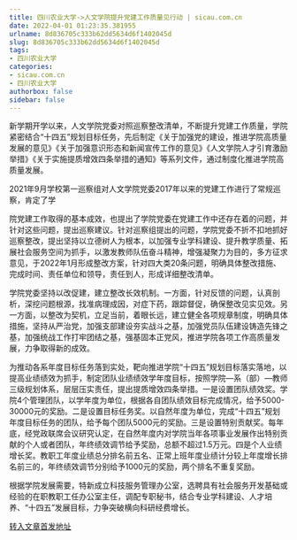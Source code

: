 ```yaml
---
title: 四川农业大学->人文学院提升党建工作质量见行动 | sicau.com.cn
date: 2022-04-01 01:23:35.381955
urlname: 8d836705c333b62dd5634d6f1402045d
slug: 8d836705c333b62dd5634d6f1402045d
tags: 
- 四川农业大学
categories:
- sicau.com.cn
- 四川农业大学
authorbox: false
sidebar: false
---
```

新学期开学以来，人文学院党委对照巡察整改清单，不断提升党建工作质量，学院紧密结合“十四五”规划目标任务，先后制定《关于加强党的建设，推进学院高质量发展的意见》《关于加强意识形态和新闻宣传工作的意见》《人文学院人才引育激励举措》《关于实施提质增效四条举措的通知》等系列文件，通过制度化推进学院高质量发展。  

2021年9月学校第一巡察组对人文学院党委2017年以来的党建工作进行了常规巡察，肯定了学
<!--more-->
院党建工作取得的基本成效，也提出了学院党委在党建工作中还存在着的问题，并针对这些问题，提出巡察建议。针对巡察组提出的问题，学院党委不折不扣地抓好巡察整改，提出坚持以立德树人为根本，以加强专业学科建设、提升教学质量、拓展社会服务空间为抓手，以激发教师队伍奋斗精神，增强凝聚力为目的，多方征求意见，于2022年1月形成整改方案，针对四大类20条问题，明确具体整改措施、完成时间、责任单位和领导，责任到人，形成详细整改清单。

学院党委坚持以改促建，建立整改长效机制。一方面，针对反馈的问题，认真剖析，深挖问题根源，找准病理成因，对症下药，跟踪督促，确保整改见实见效。另一方面，以整改为契机，立足当前，着眼长远，建立健全各项规章制度，明确具体措施，坚持从严治党，加强支部建设夯实战斗之基，加强党员队伍建设铸造先锋之基，加强统战工作打牢团结之基，强基固本正党风，推进学院各项工作高质量发展，力争取得新的成效。

为推动各系年度目标任务落到实处，靶向推进学院“十四五”规划目标落实落地，以提高业绩绩效为抓手，制定团队业绩绩效学年度目标，按照学院—系（部）—教师三级规划体系，层层压实责任，提出提质增效四条举措。一是设置团队绩效奖。学院4个管理团队，以学年度为单位，根据各自团队绩效目标完成情况，给予5000-30000元的奖励。二是设置目标任务奖。以自然年度为单位，完成“十四五”规划年度目标任务的团队，给予每个团队5000元的奖励。三是设置特别贡献奖。每年底，经党政联席会议研究认定，在自然年度内对学院当年各项事业发展作出特别贡献的个人或者团队，年终绩效调节给予奖励，总额不超过1.5万元。四是个人业绩增长奖。教职工年度业绩总分排名前五名、正常上班年度业绩计分较上年度增长排名前三的，年终绩效调节分别给予1000元的奖励，两个排名不重复奖励。

根据学院发展需要，特新成立科技服务管理办公室，选聘具有社会服务开发基础或经验的在职教职工任办公室主任，调配专职秘书，结合专业学科建设、人才培养、“十四五”发展目标，力争突破横向科研经费增长。



[转入文章首发地址](https://news.sicau.edu.cn/info/1078/67150.htm)